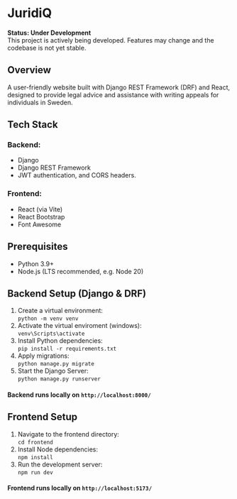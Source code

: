 # JuridiQ

**Status: Under Development**  
This project is actively being developed. Features may change and the codebase is not yet stable.


## Overview
A user-friendly website built with Django REST Framework (DRF) and React, designed to provide legal advice and assistance with writing appeals for individuals in Sweden.

## Tech Stack
### Backend: 
- Django 
- Django REST Framework
- JWT authentication, and CORS headers.

### Frontend: 
- React (via Vite)
- React Bootstrap 
- Font Awesome

## Prerequisites
 - Python 3.9+
 - Node.js (LTS recommended, e.g. Node 20)

## Backend Setup (Django & DRF)
1. Create a virtual environment: <br>
`python -m venv venv`
2. Activate the virtual enviroment (windows): <br>
`venv\Scripts\activate`
3. Install Python dependencies: <br>
`pip install -r requirements.txt`
4. Apply migrations: <br>
`python manage.py migrate`
5. Start the Django Server: <br>
`python manage.py runserver`

#### Backend runs locally on `http://localhost:8000/ `

## Frontend Setup
1. Navigate to the frontend directory: <br>
`cd frontend`
2. Install Node dependencies: <br>
`npm install`
3. Run the development server: <br>
`npm run dev`

#### Frontend runs locally on `http://localhost:5173/` 
